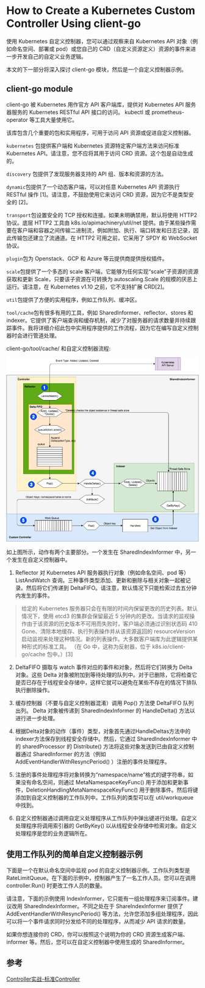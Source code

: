 # How to Create a Kubernetes Custom Controller Using client-go

使用 Kubernetes 自定义控制器，您可以通过观察来自 Kubernetes API 对象（例如命名空间、部署或 pod）或您自己的 CRD（自定义资源定义）资源的事件来进一步开发自己的自定义业务逻辑。

本文的下一部分将深入探讨 client-go 模块，然后是一个自定义控制器示例。

## client-go module

client-go 被 Kubernetes 用作官方 API 客户端库，提供对 Kubernetes API 服务器服务的 Kubernetes RESTful API 接口的访问。 kubectl 或 prometheus-operator 等工具大量使用它。

该库包含几个重要的包和实用程序，可用于访问 API 资源或促进自定义控制器。

`kubernetes` 包提供客户端和 Kubernetes 资源特定客户端方法来访问标准 Kubernetes API。请注意，您不应将其用于访问 CRD 资源。这个包是自动生成的。

`discovery` 包提供了发现服务器支持的 API 组、版本和资源的方法。

`dynamic`包提供了一个动态客户端，可以对任意 Kubernetes API 资源执行 RESTful 操作 [1]。请注意，不鼓励使用它来访问 CRD 资源，因为它不是类型安全的 [2]。

`transport`包设置安全的 TCP 授权和连接。如果未明确禁用，默认将使用 HTTP2 协议。底层 HTTP2 工具由 k8s.io/apimachinery/util/net 提供。由于某些操作需要在客户端和容器之间传输二进制流，例如附加、执行、端口转发和日志记录，因此传输包还建立了流通道。在 HTTP2 可用之前，它采用了 SPDY 和 WebSocket 协议。

`plugin`包为 Openstack、GCP 和 Azure 等云提供商提供授权插件。

`scale`包提供了一个多态的 scale 客户端，它能够为任何实现“scale”子资源的资源获取和更新 Scale，只要该子资源在可转换为 autoscaling.Scale 的规模的厌恶上运行。请注意，在 Kubernetes v1.10 之前，它不支持扩展 CRD[2]。

`util`包提供了方便的实用程序，例如工作队列、缓冲区。

`tool/cache`包有很多有用的工具，例如 SharedInformer、reflector、stores 和 indexer。它提供了客户端查询和缓存机制，减少了对服务器的请求数量并持续跟踪事件。我将详细介绍此包中实用程序提供的工作流程，因为它在编写自定义控制器时会进行管道处理。


client-go/tool/cache/ 和自定义控制器流程:

![自定义控制器流程](../../images/自定义控制器流程.png)

如上图所示，动作有两个主要部分。一个发生在 SharedIndexInformer 中，另一个发生在自定义控制器中。

1. Reflector 对 Kubernetes API 服务器执行对象（例如命名空间、pod 等）ListAndWatch 查询。三种事件类型添加、更新和删除与相关对象一起被记录。然后将它们传递到 DeltaFIFO。请注意，默认情况下只能检索过去五分钟内发生的事件。

> 给定的 Kubernetes 服务器只会在有限的时间内保留更改的历史列表。默认情况下，使用 etcd3 的集群会保留最近 5 分钟内的更改。当请求的监视操作由于该资源的历史版本不可用而失败时，客户端必须通过识别状态码 410 Gone、清除本地缓存、执行列表操作并从该资源返回的 resourceVersion 启动监视来处理这种情况。新的列表操作。大多数客户端库为此逻辑提供某种形式的标准工具。 （在 Go 中，这称为反射器，位于 k8s.io/client-go/cache 包中。）[3]

2. DeltaFIFO 摄取与 watch 事件对应的事件和对象，然后将它们转换为 Delta 对象。这些 Delta 对象被附加到等待处理的队列中。对于已删除，它将检查它是否已存在于线程安全存储中，这样它就可以避免在某些不存在的情况下排队执行删除操作。

3. 缓存控制器（不要与自定义控制器混淆）调用 Pop() 方法使 DeltaFIFO 队列出列。 Delta 对象被传递到 SharedIndexInformer 的 HandleDelta() 方法以进行进一步处理。

4. 根据Delta对象的动作（事件）类型，对象首先通过HandleDeltas方法中的indexer方法保存到线程安全存储中。然后，它通过 SharedIndexInformer 中的 sharedProcessor 的 Distribute() 方法将这些对象发送到已由自定义控制器通过 SharedInformer 的方法（例如 AddEventHandlerWithResyncPeriod() ）注册的事件处理程序。

5. 注册的事件处理程序将对象转换为“namespace/name”格式的键字符串，如果没有命名空间，则通过 MetaNamespaceKeyFunc() 用于添加和更新事件，DeletionHandlingMetaNamespaceKeyFunc() 用于删除事件。然后将键添加到自定义控制器的工作队列中。工作队列的类型可以在 util/workqueue 中找到。

6. 自定义控制器通过调用自定义处理程序从工作队列中弹出键进行处理。自定义处理程序将调用索引器的 GetByKey() 以从线程安全存储中检索对象。自定义处理程序是您的业务逻辑所在。

## 使用工作队列的简单自定义控制器示例

下面是一个在默认命名空间中监视 pod 的自定义控制器示例。工作队列类型是 RateLimitQueue。在下面的示例中，控制器产生了一名工作人员。您可以在调用 controller.Run() 时更改工作人员的数量。

请注意，下面的示例使用 IndexInformer，它只能有一组处理程序来订阅事件。建议改用 SharedIndexInformer。不同之处在于 ShareIndexInformer 提供了 AddEventHandlerWithResyncPeriod() 等方法，允许您添加多组处理程序，因此可以将一个事件请求同时分发给不同的处理程序，从而减少 API 请求的数量。

如果你想连接你的 CRD，你可以按照这个说明为你的 CRD 资源生成客户端、informer 等。然后，您可以在自定义控制器中使用生成的 SharedInformer。

## 参考
[Controller实战-标准Controller](https://www.cnblogs.com/HopeGi/p/15313512.html)

































